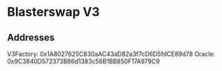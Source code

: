 # Blasterswap V3

## Addresses
V3Factory: 0x1A8027625C830aAC43aD82a3f7cD6D5fdCE89d78
Oracle: 0x9C3840D572373B86d1383c56B1BB850F17A979C9
